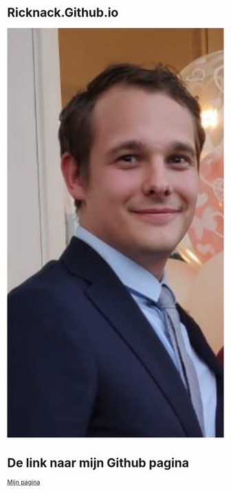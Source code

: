 # Ricknack.Github.io

![Mijn foto](img/Pica.jpg)

# De link naar mijn Github pagina

[Mijn pagina](https://ricksnack.github.io/my-hidden-awesome-project/)

